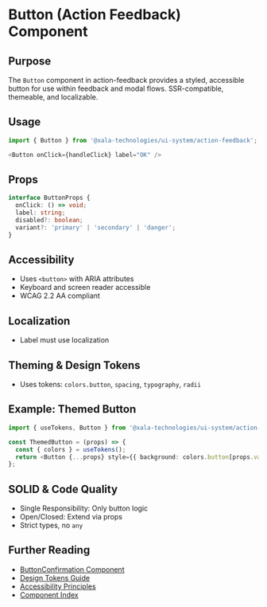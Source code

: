 # Button (Action Feedback) Component

## Purpose
The `Button` component in action-feedback provides a styled, accessible button for use within feedback and modal flows. SSR-compatible, themeable, and localizable.

## Usage
```typescript
import { Button } from '@xala-technologies/ui-system/action-feedback';

<Button onClick={handleClick} label="OK" />
```

## Props
```typescript
interface ButtonProps {
  onClick: () => void;
  label: string;
  disabled?: boolean;
  variant?: 'primary' | 'secondary' | 'danger';
}
```

## Accessibility
- Uses `<button>` with ARIA attributes
- Keyboard and screen reader accessible
- WCAG 2.2 AA compliant

## Localization
- Label must use localization

## Theming & Design Tokens
- Uses tokens: `colors.button`, `spacing`, `typography`, `radii`

## Example: Themed Button
```typescript
import { useTokens, Button } from '@xala-technologies/ui-system/action-feedback';

const ThemedButton = (props) => {
  const { colors } = useTokens();
  return <Button {...props} style={{ background: colors.button[props.variant || 'primary'] }} />;
};
```

## SOLID & Code Quality
- Single Responsibility: Only button logic
- Open/Closed: Extend via props
- Strict types, no `any`

## Further Reading
- [ButtonConfirmation Component](./button-confirmation.md)
- [Design Tokens Guide](../design-tokens.md)
- [Accessibility Principles](../architecture.md)
- [Component Index](./README.md)
